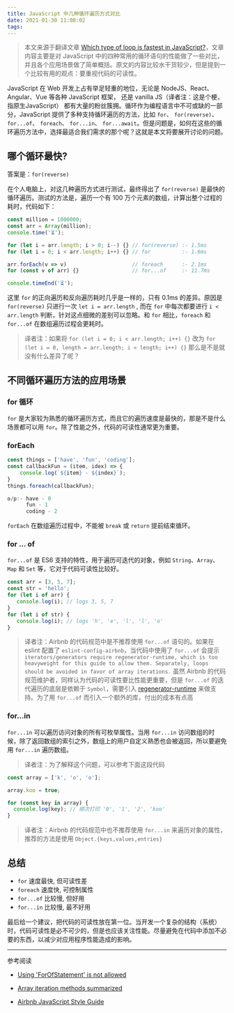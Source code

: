 ```yaml
---
title: JavaScript 中几种循环遍历方式对比 
date: 2021-01-30 11:08:02
tags:
---
```


> 本文来源于翻译文章 [Which type of loop is fastest in JavaScript?](https://medium.com/javascript-in-plain-english/which-type-of-loop-is-fastest-in-javascript-ec834a0f21b9)，文章内容主要是对 JavaScript 中的四种常用的循环语句的性能做了一些对比，并且各个应用场景做了简单概括。原文的内容比较水干货较少，但是提到一个比较有用的观点：要重视代码的可读性。

JavaScript 在 Web 开发上占有举足轻重的地位，无论是 NodeJS、React、Angular、Vue 等各种 JavaScript 框架， 还是 vanilla JS（译者注：这是个梗，指原生JavaScript） 都有大量的粉丝簇拥。循环作为编程语言中不可或缺的一部分，JavaScript 提供了多种支持循环遍历的方法，比如 `for`、 `for(reverse)`、 `for...of`、 `foreach`、  `for...in`、  `for...await`。但是问题是，如何在这些的循环遍历方法中，选择最适合我们需求的那个呢？这就是本文将要展开讨论的问题。

## 哪个循环最快?

答案是：`for(reverse)`

在个人电脑上，对这几种遍历方式进行测试，最终得出了 `for(reverse)` 是最快的循环遍历。测试的方法是，遍历一个有 100 万个元素的数组，计算出整个过程的耗时，代码如下：

```js
const million = 1000000; 
const arr = Array(million);
console.time('⏳');

for (let i = arr.length; i > 0; i--) {} // for(reverse) :- 1.5ms
for (let i = 0; i < arr.length; i++) {} // for          :- 1.6ms

arr.forEach(v => v)                     // foreach      :- 2.1ms
for (const v of arr) {}                 // for...of     :- 11.7ms

console.timeEnd('⏳');
```

这里 `for` 的正向遍历和反向遍历耗时几乎是一样的，只有 0.1ms 的差异。原因是 `for(reverse)` 只进行一次 `let i = arr.length` , 而在 `for` 中每次都要进行 `i < arr.length` 判断，针对这点细微的差别可以忽略。和 `for` 相比，`foreach` 和 `for...of` 在数组遍历过程会更耗时。

> 译者注：如果将 `for (let i = 0; i < arr.length; i++) {}` 改为 `for (let i = 0, length = arr.length; i < length; i++) {}` 那么是不是就没有什么差异了呢？


## 不同循环遍历方法的应用场景

### for 循环

`for` 是大家较为熟悉的循环遍历方式，而且它的遍历速度是最快的，那是不是什么场景都可以用 `for`。除了性能之外，代码的可读性通常更为重要。

### forEach

```js
const things = ['have', 'fun', 'coding'];
const callbackFun = (item, idex) => {
    console.log(`${item} - ${index}`);
}
things.foreach(callbackFun); 

o/p:- have - 0
      fun - 1
      coding - 2
```

`forEach` 在数组遍历过程中，不能被 `break` 或 `return` 提前结束循环。

### for ... of

`for...of` 是 ES6 支持的特性，用于遍历可迭代的对象，例如 `String`、`Array`、`Map` 和 `Set` 等，它对于代码可读性比较好。

```js
const arr = [3, 5, 7];
const str = 'hello';
for (let i of arr) {
   console.log(i); // logs 3, 5, 7
}
for (let i of str) {
   console.log(i); // logs 'h', 'e', 'l', 'l', 'o'
}
```

> 译者注：Airbnb 的代码规范中是不推荐使用 `for...of` 语句的。如果在 eslint 配置了 `eslint-config-airbnb`，当代码中使用了 `for...of` 会提示 `iterators/generators require regenerator-runtime, which is too heavyweight for this guide to allow them. Separately, loops should be avoided in favor of array iterations.` 虽然 Airbnb 的代码规范维护者，同样认为代码的可读性要比性能更重要，但是 `for...of` 的迭代遍历的底层是依赖于 `Symbol`，需要引入 [regenerator-runtime](https://www.npmjs.com/package/regenerator-runtime) 来做支持。为了用 `for...of` 而引入一个额外的库，付出的成本有点高

### for...in

`for...in` 可以遍历访问对象的所有可枚举属性。当用 `for...in` 访问数组的时候，除了返回数组的索引之外，数组上的用户自定义熟悉也会被返回，所以要避免用 `for...in` 遍历数组。

> 译者注：为了解释这个问题，可以参考下面这段代码
```js
const array = ['k', 'o', 'o'];

array.koo = true;

for (const key in array) {
  console.log(key); // 顺次打印 '0', '1', '2', 'koo'
}
```

> 译者注：Airbnb 的代码规范中也不推荐使用 `for...in` 来遍历对象的属性，推荐的方法是使用 `Object.{keys,values,entries}`


## 总结
- `for` 速度最快, 但可读性差
- `foreach` 速度快, 可控制属性
- `for...of` 比较慢, 但好用
- `for...in` 比较慢, 最不好用

最后给一个建议，把代码的可读性放在第一位。当开发一个复杂的结构（系统）时，代码可读性是必不可少的，但是也应该关注性能。尽量避免在代码中添加不必要的东西，以减少对应用程序性能造成的影响。

---

参考阅读

- [Using 'ForOfStatement' is not allowed](https://github.com/airbnb/javascript/issues/1271)

- [Array iteration methods summarized](https://gist.github.com/ljharb/58faf1cfcb4e6808f74aae4ef7944cff)

- [Airbnb JavaScript Style Guide](https://github.com/airbnb/javascript)